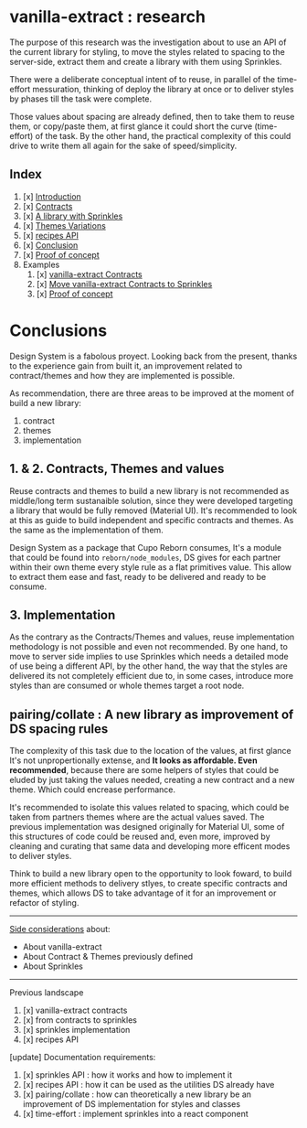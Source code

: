# vanilla-extract : research

The purpose of this research was the investigation about to use an API of the current library for styling, to move the styles related to spacing to the server-side, extract them and create a library with them using Sprinkles.

There were a deliberate conceptual intent of to reuse, in parallel of the time-effort messuration, thinking of deploy the library at once or to deliver styles by phases till the task were complete.

Those values about spacing are already defined, then to take them to reuse them, or copy/paste them, at first glance it could short the curve (time-effort) of the task. By the other hand, the practical complexity of this could drive to write them all again for the sake of speed/simplicity.

## Index

1. [x] [Introduction](intro.md)
2. [x] [Contracts](contracts.md)
3. [x] [A library with Sprinkles](library-with-Sprinkles.md)
4. [x] [Themes Variations](themes-variations.md)
5. [x] [recipes API](recipes-API.md)
6. [x] [Conclusion](#conclusions)
7. [x] [Proof of concept](https://nextreact-iota.vercel.app/)
8. Examples
   1. [x] [vanilla-extract Contracts](examples/vanilla-extract-Contracts/README.md)
   2. [x] [Move vanilla-extract Contracts to Sprinkles](examples/move-Contracts-to-Sprinkles/README.md)
   3. [x] [Proof of concept](https://github.com/laugsg/nextreact)

# Conclusions

Design System is a fabolous proyect. Looking back from the present, thanks to the experience gain from built it, an improvement related to contract/themes and how they are implemented is possible.

As recommendation, there are three areas to be improved at the moment of build a new library:

1. contract
2. themes
3. implementation

## 1. & 2. Contracts, Themes and values

Reuse contracts and themes to build a new library is not recommended as middle/long term sustanaible solution, since they were developed targeting a library that would be fully removed (Material UI). It's recommended to look at this as guide to build independent and specific contracts and themes. As the same as the implementation of them.

Design System as a package that Cupo Reborn consumes, It's a module that could be found into `reborn/node_modules`, DS gives for each partner within their own theme every style rule as a flat primitives value. This allow to extract them ease and fast, ready to be delivered and ready to be consume.

## 3. Implementation

As the contrary as the Contracts/Themes and values, reuse implementation methodology is not possible and even not recommended. By one hand, to move to server side implies to use Sprinkles which needs a detailed mode of use being a different API, by the other hand, the way that the styles are delivered its not completely efficient due to, in some cases, introduce more styles than are consumed or whole themes target a root node.


## pairing/collate : A new library as improvement of DS spacing rules

The complexity of this task due to the location of the values, at first glance It's not unpropertionally extense, and **It looks as affordable. Even recommended**, because there are some helpers of styles that could be eluded by just taking the values needed, creating a new contract and a new theme. Which could encrease performance.

It's recommended to isolate this values related to spacing, which could be taken from partners themes where are the actual values saved. The previous implementation was designed originally for Material UI, some of this structures of code could be reused and, even more, improved by cleaning and curating that same data and developing more efficent modes to deliver styles.

Think to build a new library open to the opportunity to look foward, to build more efficient methods to delivery stlyes, to create specific contracts and themes, which allows DS to take advantage of it for an improvement or refactor of styling.

---

[Side considerations](side-considerations.md) about:

* About vanilla-extract
* About Contract & Themes previously defined
* About Sprinkles

---

Previous landscape

1. [x] vanilla-extract contracts
2. [x] from contracts to sprinkles
3. [x] sprinkles implementation
4. [x] recipes API

[update] Documentation requirements:

1. [x] sprinkles API : how it works and how to implement it
2. [x] recipes API : how it can be used as the utilities DS already have
3. [x] pairing/collate : how can theoretically a new library be an improvement of DS implementation for styles and classes
4. [x] time-effort : implement sprinkles into a react component

